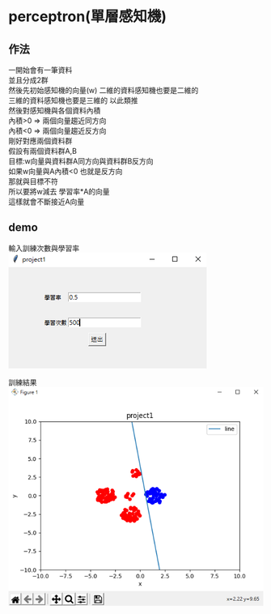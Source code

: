 # perceptron(單層感知機)  
## 作法  
一開始會有一筆資料  
並且分成2群  
然後先初始感知機的向量(w)
二維的資料感知機也要是二維的  
三維的資料感知機也要是三維的 以此類推  
然後對感知機與各個資料內積  
內積>0 => 兩個向量趨近同方向  
內積<0 => 兩個向量趨近反方向  
剛好對應兩個資料群  
假設有兩個資料群A,B  
目標:w向量與資料群A同方向與資料群B反方向  
如果w向量與A內積<0 也就是反方向  
那就與目標不符  
所以要將w減去 學習率\*A的向量   
這樣就會不斷接近A向量  


## demo  
輸入訓練次數與學習率  
![image](https://github.com/fallantbell/perceptron/blob/main/%E8%9E%A2%E5%B9%95%E6%93%B7%E5%8F%96%E7%95%AB%E9%9D%A2%202021-03-15%20180156.png)  

訓練結果  
![image](https://github.com/fallantbell/perceptron/blob/main/%E8%9E%A2%E5%B9%95%E6%93%B7%E5%8F%96%E7%95%AB%E9%9D%A2%202021-03-15%20180344.png)  
